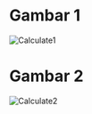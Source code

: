 # Gambar 1
![Calculate1](https://user-images.githubusercontent.com/107374539/200730543-fdcf7b59-3db3-4451-ae2d-dff590107999.jpeg)
# Gambar 2
![Calculate2](https://user-images.githubusercontent.com/107374539/200730919-1442a394-e6c6-4cb1-ae80-8bcb63ef1f91.jpeg)

